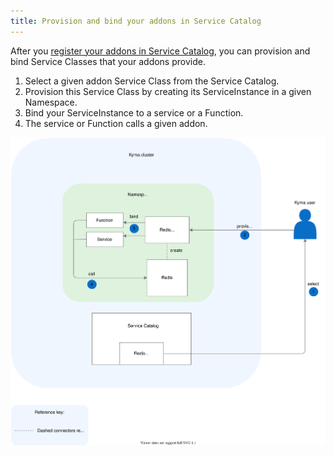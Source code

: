 ```yaml
---
title: Provision and bind your addons in Service Catalog
---
```


After you [register your addons in Service Catalog](./smgt-16-hb-register-addons-sc.md), you can provision and bind Service Classes that your addons provide.

1. Select a given addon Service Class from the Service Catalog.
2. Provision this Service Class by creating its ServiceInstance in a given Namespace.
3. Bind your ServiceInstance to a service or a Function.
4. The service or Function calls a given addon.

![Helm Broker architecture](./assets/hb-provisioning.svg)
